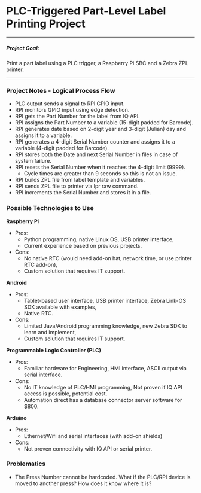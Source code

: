 # PLC-Triggered Part-Level Label Printing Project

___
##### Project Goal:
Print a part label using a PLC trigger, a Raspberry Pi SBC and a Zebra ZPL printer.
___


### Project Notes - Logical Process Flow
* PLC output sends a signal to RPI GPIO input.
* RPI monitors GPIO input using edge detection.
* RPI gets the Part Number for the label from IQ API.
* RPI assigns the Part Number to a variable (15-digit padded for Barcode).
* RPI generates date based on 2-digit year and 3-digit (Julian) day and assigns it to a variable.
* RPI generates a 4-digit Serial Number counter and assigns it to a variable (4-digit padded for Barcode).
* RPI stores both the Date and next Serial Number in files in case of system failure.
* RPI resets the Serial Number when it reaches the 4-digit limit (9999).
  -  Cycle times are greater than 9 seconds so this is not an issue.
* RPI builds ZPL file from label template and variables.
* RPI sends ZPL file to printer via lpr raw command.
* RPI increments the Serial Number and stores it in a file.


### Possible Technologies to Use
__Raspberry Pi__
* Pros:
  * Python programming, native Linux OS, USB printer interface,
  * Current experience based on previous projects.
* Cons:
  * No native RTC (would need add-on hat, network time, or use printer RTC add-on), 
  * Custom solution that requires IT support.

__Android__
* Pros:
  * Tablet-based user interface, USB printer interface, Zebra Link-OS SDK available with examples,
  * Native RTC.
* Cons:
  * Limited Java/Android programming knowledge, new Zebra SDK to learn and implement, 
  * Custom solution that requires IT support.

__Programmable Logic Controller (PLC)__
* Pros:
  * Familiar hardware for Engineering, HMI interface, ASCII output via serial interface.
* Cons:
  * No IT knowledge of PLC/HMI programming, Not proven if IQ API access is possible, potential cost.
  * Automation direct has a database connector server software for $800.

__Arduino__
* Pros:
  * Ethernet/Wifi and serial interfaces (with add-on shields)
* Cons:
  * Not proven connectivity with IQ API or serial printer.


### Problematics
* The Press Number cannot be hardcoded.  What if the PLC/RPI device is moved to another press?  How does it know where it is?
